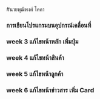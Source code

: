 #นายพุฒิพงศ์ โคคา
### การเขียนโปรแกรมบนอุปกรณ์เคลื่อนที่


### week 3 แก้ไขหน้าหลัก เพิ่มปุ่ม
### week 4 แก้ไขหน้าสินค้า
### week 5 แก้ไขหน้าลูกค้า
### week 6 แก้ไขหน้าข่าวสาร เพิ่ม Card
